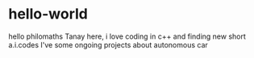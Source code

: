 # hello-world
hello philomaths 
Tanay here, i love coding in c++ and finding new short a.i.codes
I've some ongoing projects about autonomous car  
